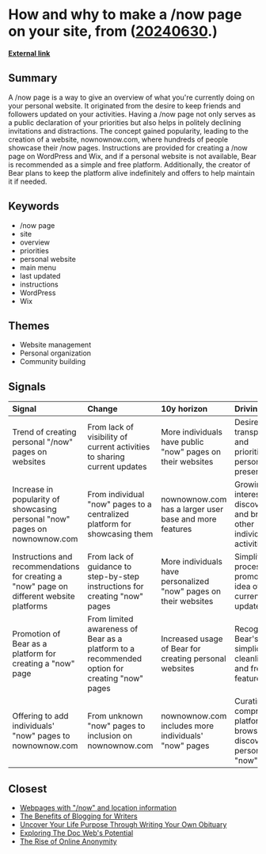 # __How and why to make a /now page on your site__, from ([20240630](https://kghosh.substack.com/p/20240630).)

__[External link](https://sive.rs/now2)__



## Summary

A /now page is a way to give an overview of what you're currently doing on your personal website. It originated from the desire to keep friends and followers updated on your activities. Having a /now page not only serves as a public declaration of your priorities but also helps in politely declining invitations and distractions. The concept gained popularity, leading to the creation of a website, nownownow.com, where hundreds of people showcase their /now pages. Instructions are provided for creating a /now page on WordPress and Wix, and if a personal website is not available, Bear is recommended as a simple and free platform. Additionally, the creator of Bear plans to keep the platform alive indefinitely and offers to help maintain it if needed.

## Keywords

* /now page
* site
* overview
* priorities
* personal website
* main menu
* last updated
* instructions
* WordPress
* Wix

## Themes

* Website management
* Personal organization
* Community building

## Signals

| Signal                                                                                    | Change                                                                                        | 10y horizon                                                      | Driving force                                                                       |
|:------------------------------------------------------------------------------------------|:----------------------------------------------------------------------------------------------|:-----------------------------------------------------------------|:------------------------------------------------------------------------------------|
| Trend of creating personal "/now" pages on websites                                       | From lack of visibility of current activities to sharing current updates                      | More individuals have public "now" pages on their websites       | Desire for transparency and prioritization in personal online presence              |
| Increase in popularity of showcasing personal "now" pages on nownownow.com                | From individual "now" pages to a centralized platform for showcasing them                     | nownownow.com has a larger user base and more features           | Growing interest in discovering and browsing other individuals' activities          |
| Instructions and recommendations for creating a "now" page on different website platforms | From lack of guidance to step-by-step instructions for creating "now" pages                   | More individuals have personalized "now" pages on their websites | Simplifying the process and promoting the idea of sharing current updates           |
| Promotion of Bear as a platform for creating a "now" page                                 | From limited awareness of Bear as a platform to a recommended option for creating "now" pages | Increased usage of Bear for creating personal websites           | Recognition of Bear's simplicity, cleanliness, and free features                    |
| Offering to add individuals' "now" pages to nownownow.com                                 | From unknown "now" pages to inclusion on nownownow.com                                        | nownownow.com includes more individuals' "now" pages             | Curating a comprehensive platform for browsing and discovering personal "now" pages |

## Closest

* [Webpages with "/now" and location information](775f5098e912a79970d07484b15ebfa5)
* [The Benefits of Blogging for Writers](6b3692a1d1a6c0c95fdf258204f85ebb)
* [Uncover Your Life Purpose Through Writing Your Own Obituary](79a6611a5ca08000186de0aab21aba26)
* [Exploring The Doc Web's Potential](f3a7f43f72bbe0738bd52000b96c3c82)
* [The Rise of Online Anonymity](52a829c92d96543f396d37b44440c475)